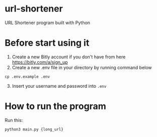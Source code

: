 # url-shortener
URL Shortener program built with Python

# Before start using it
1. Create a new Bitly account if you don't have from here https://bitly.com/a/sign_up
2. Create a new .env file in your directory by running command below
```
cp .env.example .env
```
3. Insert your username and password into ```.env``` 

# How to run the program
Run this:
```
python3 main.py {long_url}
```
